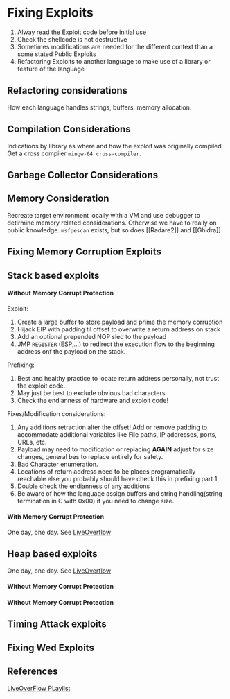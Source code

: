 # Fixing Exploits
1. Alway read the Exploit code before initial use
2. Check the shellcode is not destructive
3. Sometimes modifications are needed for the different context than a some stated Public Exploits
4. Refactoring Exploits to another language to make use of a library or feature of the language 

## Refactoring considerations
How each language handles strings, buffers, memory allocation.

## Compilation Considerations
Indications by library as where and how the exploit was originally compiled.
Get a cross compiler `mingw-64 cross-compiler`.

## Garbage Collector Considerations

## Memory Consideration
Recreate target environment locally with a VM and use  debugger to detirmine memory related considerations. Otherwise we have to really on public knowledge. `msfpescan` exists, but so does [[Radare2]] and [[Ghidra]]

## Fixing Memory Corruption Exploits

## Stack based exploits

#### Without  Memory Corrupt Protection
Exploit:
1. Create a large buffer to store payload and prime the memory corruption
2. Hijack EIP with padding til offset to overwrite a return address on stack
3. Add an optional prepended NOP sled to the payload
4. JMP `REGISTER` (ESP,...) to redirect the execution flow to the beginning address onf the payload on the stack.

Prefixing:
1. Best and healthy practice to locate return address personally, not trust the exploit code.
2. May just be best to exclude obvious bad characters
3. Check the endianness of hardware and exploit code!

Fixes/Modification considerations:
1. Any additions retraction alter the offset! Add or remove padding to accommodate additional variables like File paths, IP addresses, ports, URLs, etc.
2. Payload may need to modification or replacing **AGAIN** adjust for size changes, general bes to replace entirely for safety.
3. Bad Character enumeration.
4. Locations of return address need to be places programatically reachable else you probably should have check this in prefixing part 1.
5. Double check the endianness of any additions
6. Be aware of how the language assign buffers  and string handling(string termination in C with 0x00) if you need to change size.

#### With  Memory Corrupt Protection
One day, one day. See [LiveOverflow](https://www.youtube.com/playlist?list=PLhixgUqwRTjxglIswKp9mpkfPNfHkzyeN)


## Heap based exploits
One day, one day. See [LiveOverflow](https://www.youtube.com/playlist?list=PLhixgUqwRTjxglIswKp9mpkfPNfHkzyeN)
#### Without  Memory Corrupt Protection

#### Without  Memory Corrupt Protection


## Timing Attack exploits


##  Fixing Wed Exploits 




## References
[LiveOverFlow PLaylist](https://www.youtube.com/playlist?list=PLhixgUqwRTjxglIswKp9mpkfPNfHkzyeN)
